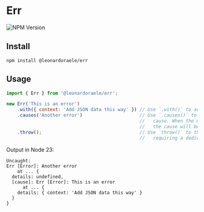 # Err

![NPM Version](https://img.shields.io/npm/v/@leonardoraele/err)

## Install

	npm install @leonardoraele/err

## Usage

```js
import { Err } from '@leonardoraele/err';
```
```js
new Err('This is an error')
	.with({ context: 'Add JSON data this way' }) // Use `.with()` to add content information tot he error
	.causes('Another error')                     // Use `.causes()` to create a new error that has `this` error as a
	                                             //   cause. When the new error is stringified (e.g. in the console),
												 //   the cause will be displayed in a separated.
	.throw();                                    // Use `throw()` to throw the error in an expression instead of
	                                             //   requiring a dedicated statement.
```

Output in Node 23:

```
Uncaught:
Err [Error]: Another error
    at ... {
  details: undefined,
  [cause]: Err [Error]: This is an error
      at ... {
    details: { context: 'Add JSON data this way' }
  }
}
```
